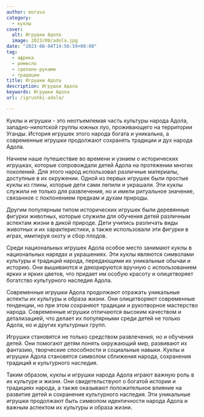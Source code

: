 ```yaml
---
author: morava
category:
  - куклы
cover:
  alt: Игрушки Адола
  image: 2023/08/adola.jpg
date: "2023-08-04T14:56:59+00:00"
tag:
  - африка
  - ремесло
  - сделано-руками
  - традиции
title: Игрушки Адола
description: Игрушки Адола
keywords: Игрушки Адола
url: /igrushki-adola/

---
```

Куклы и игрушки \- это неотъемлемая часть культуры народа Адола, западно-нилотской группы южных луо, проживающего на территории Уганды. История игрушек этого народа богата и уникальна, а современные игрушки продолжают сохранять традиции и дух народа Адола.

Начнем наше путешествие во времени и узнаем о исторических игрушках, которые сопровождали детей Адола на протяжении многих поколений. Для этого народ использовал различные материалы, доступные в их окружении. Одной из первых игрушек были простые куклы из глины, которые дети сами лепили и украшали. Эти куклы служили не только для развлечения, но и имели ритуальное значение, связанное с поклонением предкам и духам природы.

Другим популярным типом исторических игрушек были деревянные фигурки животных, которые служили для обучения детей различным аспектам жизни в дикой природе. Дети учились различать виды животных и их характеристики, а также использовали эти фигурки в играх, имитируя охоту и сбор плодов.

Среди национальных игрушек Адола особое место занимают куклы в национальных нарядах и украшениях. Эти куклы являются символами культуры и традиций народа, передающими их уникальные обычаи и историю. Они вышиваются и декорируются вручную с использованием ярких и ярких цветов, что придает им особую красоту и олицетворяет богатство культурного наследия Адола.

Современные игрушки Адола продолжают отражать уникальные аспекты их культуры и образа жизни. Они олицетворяют современные тенденции, но при этом сохраняют традиции и рукотворное мастерство народа. Современные игрушки отличаются высоким качеством и детализацией, что делает их популярными среди детей не только Адола, но и других культурных групп.

Игрушки становятся не только средством развлечения, но и обучения детей. Они помогают детям понять окружающий мир, развивают их фантазию, творческие способности и социальные навыки. Куклы и игрушки Адола становятся символом сближения народа, сохранения традиций и культурного наследия.

Таким образом, куклы и игрушки народа Адола играют важную роль в их культуре и жизни. Они свидетельствуют о богатой истории и традициях народа, а также оказывают положительное влияние на развитие детей и сохранение культурного наследия. Эти уникальные игрушки продолжают быть символом идентичности народа Адола и важным аспектом их культуры и образа жизни.
